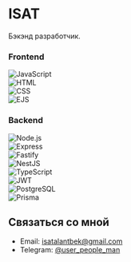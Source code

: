 # ISAT  
Бэкэнд разработчик.  

### Frontend  
![JavaScript](https://img.shields.io/badge/-JavaScript-F7DF1E?style=flat&logo=javascript&logoColor=white)  
![HTML](https://img.shields.io/badge/-HTML-E34F26?style=flat&logo=html5&logoColor=white)  
![CSS](https://img.shields.io/badge/-CSS-1572B6?style=flat&logo=css3&logoColor=white)  
![EJS](https://img.shields.io/badge/-EJS-6B24C7?style=flat&logo=ejs&logoColor=white)  

### Backend  
![Node.js](https://img.shields.io/badge/-Node.js-339933?style=flat&logo=node.js&logoColor=white)  
![Express](https://img.shields.io/badge/-Express-000000?style=flat&logo=express&logoColor=white)  
![Fastify](https://img.shields.io/badge/-Fastify-000000?style=flat&logo=fastify&logoColor=white)  
![NestJS](https://img.shields.io/badge/-NestJS-E0234E?style=flat&logo=nestjs&logoColor=white)  
![TypeScript](https://img.shields.io/badge/-TypeScript-007ACC?style=flat&logo=typescript&logoColor=white)  
![JWT](https://img.shields.io/badge/-JWT-000000?style=flat&logo=json-web-tokens&logoColor=white)  
![PostgreSQL](https://img.shields.io/badge/-PostgreSQL-336791?style=flat&logo=postgresql&logoColor=white)  
![Prisma](https://img.shields.io/badge/-Prisma-2D3748?style=flat&logo=prisma&logoColor=white)  

## Связаться со мной  

- Email: [isatalantbek@gmail.com](mailto:isatalantbek@gmail.com)  
- Telegram: [@user_people_man](https://t.me/user_people_man)  
